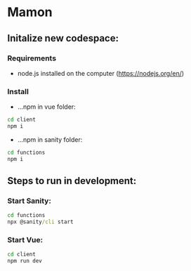 # Mamon

## Initalize new codespace:
### Requirements
- node.js installed on the computer (https://nodejs.org/en/)

### Install 
- ...npm in vue folder:
```cmd
cd client
npm i
```
- ...npm in sanity folder:
```cmd
cd functions
npm i
```

## Steps to run in development:
### Start Sanity:
```cmd
cd functions
npx @sanity/cli start
```
### Start Vue:
```cmd
cd client
npm run dev
```

<!-- 
## Deploy
- ...to test:
Set up Pull Request to ```test```

- ...to prod:
Set up Pull Request to ```main```
-->